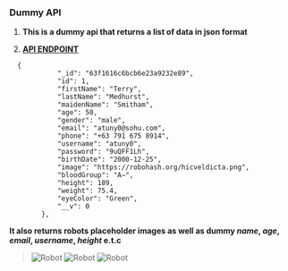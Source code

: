### Dummy API

1. **This is a dummy api that returns a list of data in json format**

2. **[API ENDPOINT](https://dummy-api-e7yq.onrender.com/api/v1/app)**

```
  {
            "_id": "63f1616c6bcb6e23a9232e89",
            "id": 1,
            "firstName": "Terry",
            "lastName": "Medhurst",
            "maidenName": "Smitham",
            "age": 50,
            "gender": "male",
            "email": "atuny0@sohu.com",
            "phone": "+63 791 675 8914",
            "username": "atuny0",
            "password": "9uQFF1Lh",
            "birthDate": "2000-12-25",
            "image": "https://robohash.org/hicveldicta.png",
            "bloodGroup": "A−",
            "height": 189,
            "weight": 75.4,
            "eyeColor": "Green",
            "__v": 0
        },
```

**It also returns robots placeholder images as well as dummy _name_, _age_, _email_, _username_, _height_ e.t.c**

> ![Robot](https://robohash.org/hicveldicta.png)
  ![Robot](https://robohash.org/adverovelit.png)
  ![Robot](https://robohash.org/laboriosamfacilisrem.png)